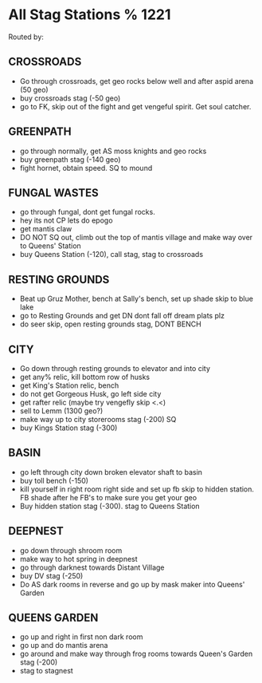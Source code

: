 # All Stag Stations % 1221

Routed by:

## CROSSROADS
- Go through crossroads, get geo rocks below well and after aspid arena (50 geo)
- buy crossroads stag (-50 geo)
- go to FK, skip out of the fight and get vengeful spirit. Get soul catcher.

## GREENPATH
- go through normally, get AS moss knights and geo rocks
- buy greenpath stag (-140 geo)
- fight hornet, obtain speed. SQ to mound

## FUNGAL WASTES
- go through fungal, dont get fungal rocks.
- hey its not CP lets do epogo
- get mantis claw
- DO NOT SQ out, climb out the top of mantis village and make way over to Queens' Station
- buy Queens Station (-120), call stag, stag to crossroads

## RESTING GROUNDS
- Beat up Gruz Mother, bench at Sally's bench, set up shade skip to blue lake
- go to Resting Grounds and get DN dont fall off dream plats plz
- do seer skip, open resting grounds stag, DONT BENCH

## CITY
- Go down through resting grounds to elevator and into city
- get any% relic, kill bottom row of husks
- get King's Station relic, bench
- do not get Gorgeous Husk, go left side city
- get rafter relic (maybe try vengefly skip <.<)
- sell to Lemm (1300 geo?)
- make way up to city storerooms stag (-200) SQ
- buy Kings Station stag (-300)

## BASIN
- go left through city down broken elevator shaft to basin
- buy toll bench (-150)
- kill yourself in right room right side and set up fb skip to hidden station. FB shade after he FB's to make sure you get your geo
- Buy hidden station stag (-300). stag to Queens Station

## DEEPNEST
- go down through shroom room
- make way to hot spring in deepnest
- go through darknest towards Distant Village
- buy DV stag (-250)
- Do AS dark rooms in reverse and go up by mask maker into Queens' Garden

## QUEENS GARDEN
- go up and right in first non dark room
- go up and do mantis arena
- go around and make way through frog rooms towards Queen's Garden stag (-200)
- stag to stagnest
